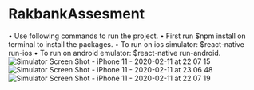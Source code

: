 # RakbankAssesment

•	Use following commands to run the project.
•	First run  $npm install  on terminal to install the packages.
•	To run on ios simulator:  $react-native run-ios
•	To run on android emulator: $react-native run-android.
![Simulator Screen Shot - iPhone 11 - 2020-02-11 at 22 07 15](https://user-images.githubusercontent.com/60128819/74268840-f9e4c380-4d21-11ea-8e95-73ebfb472a99.png)
![Simulator Screen Shot - iPhone 11 - 2020-02-11 at 23 06 48](https://user-images.githubusercontent.com/60128819/74269679-47adfb80-4d23-11ea-9f78-33166fc3fa13.png)
![Simulator Screen Shot - iPhone 11 - 2020-02-11 at 22 07 19](https://user-images.githubusercontent.com/60128819/74268844-fcdfb400-4d21-11ea-8c5e-fe59bf5f1fbd.png)
